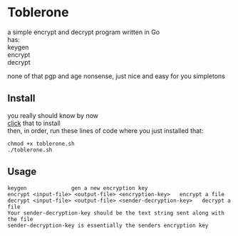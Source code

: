 # Toblerone
a simple encrypt and decrypt program written in Go<br>
has:<br>
keygen<br>
encrypt<br>
decrypt<br>

none of that pgp and age nonsense, just nice and easy for you simpletons
## Install
you really should know by now<br>
[click](https://github.com/keef1212/toblerone/releases/download/v1.0.0/toblerone.sh) that to install<br>
then, in order, run these lines of code where you just installed that:<br>
````
chmod +x toblerone.sh
./toblerone.sh
````
## Usage
```
keygen              gen a new encryption key
encrypt <input-file> <output-file> <encryption-key>   encrypt a file
decrypt <input-file> <output-file> <sender-decryption-key>   decrypt a file
Your sender-decryption-key should be the text string sent along with the file
sender-decryption-key is essentially the senders encryption key
```
